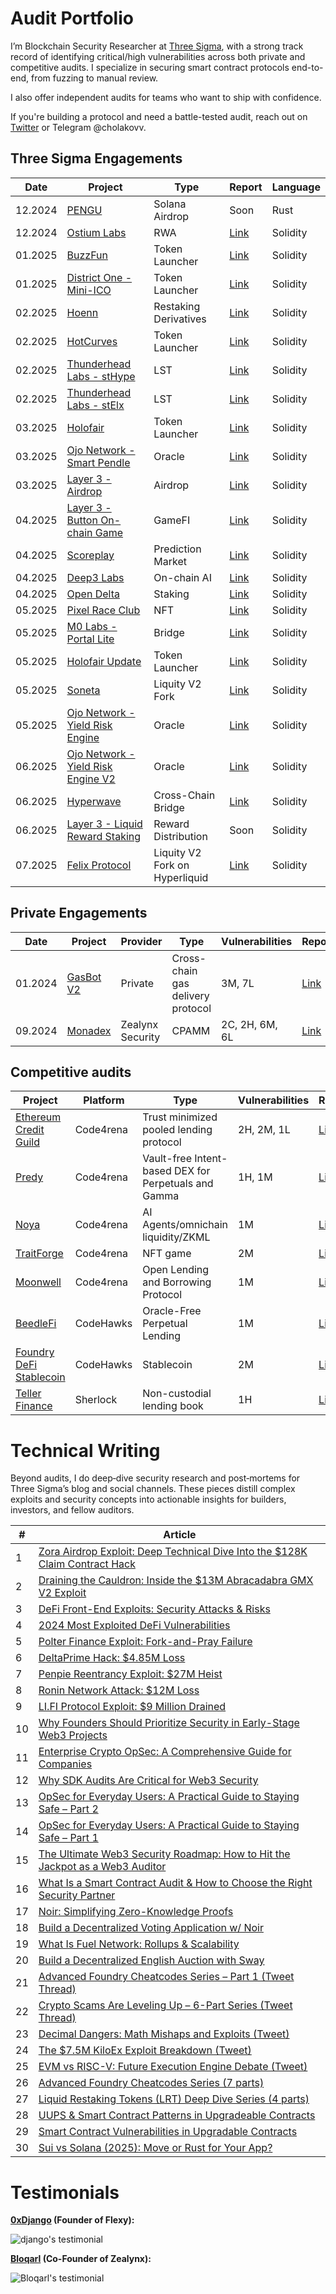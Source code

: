 # Audit Portfolio

I’m Blockchain Security Researcher at [Three Sigma](https://threesigma.xyz/), with a strong track record of identifying critical/high vulnerabilities across both private and competitive audits. I specialize in securing smart contract protocols end-to-end, from fuzzing to manual review.

I also offer independent audits for teams who want to ship with confidence.

If you're building a protocol and need a battle-tested audit, reach out on [Twitter](https://x.com/cholakovvv) or Telegram @cholakovv.

## Three Sigma Engagements

| Date    | Project                                                            | Type                  | Report                                                                                                   | Language |
| ------- | ------------------------------------------------------------------ | --------------------- | -------------------------------------------------------------------------------------------------------- | -------- |
| 12.2024 | [PENGU](https://pudgypenguins.com/)                                | Solana Airdrop        | Soon                                                                                                     | Rust     |
| 12.2024 | [Ostium Labs](https://www.ostium.io/)                              | RWA                   | [Link](https://cdn.sanity.io/files/qoqld077/staging/5c808fe111c8bcc61fed03f4d0f88e79fe387796.pdf)        | Solidity |
| 01.2025 | [BuzzFun](https://buzz.fun/)                                       | Token Launcher        | [Link](https://cdn.sanity.io/files/qoqld077/staging/60e05f736db459727fa7b1ebb7322169afac2e42.pdf)        | Solidity |
| 01.2025 | [District One - Mini-ICO](https://districtone.io/)                 | Token Launcher        | [Link](https://github.com/threesigmaxyz/publications/blob/main/audits/DistrictOne-2/Mini-ICO.pdf)        | Solidity |
| 02.2025 | [Hoenn](https://www.hoenn.fi/)                                     | Restaking Derivatives | [Link](https://cdn.sanity.io/files/qoqld077/staging/1a01c3cde53ae51681e2f875cffa01710e7e20f0.pdf)        | Solidity |
| 02.2025 | [HotCurves](https://www.hotcurves.fun/)                            | Token Launcher        | [Link](https://cdn.sanity.io/files/qoqld077/staging/4f12e4d502595bcf9fc197149a421e099a392626.pdf)        | Solidity |
| 02.2025 | [Thunderhead Labs - stHype](https://thunderhead.xyz/)              | LST                   | [Link](https://github.com/threesigmaxyz/publications/blob/main/audits/thunderhead/stHype.pdf)            | Solidity |
| 02.2025 | [Thunderhead Labs - stElx](https://thunderhead.xyz/)               | LST                   | [Link](https://github.com/threesigmaxyz/publications/blob/main/audits/thunderhead/stElx.pdf)             | Solidity |
| 03.2025 | [Holofair](https://stage-holofair.com/)                            | Token Launcher        | [Link](https://github.com/threesigmaxyz/publications/blob/main/audits/mirai/Holofair.pdf)                | Solidity |
| 03.2025 | [Ojo Network - Smart Pendle](https://ojo.network/)                 | Oracle                | [Link](https://github.com/threesigmaxyz/publications/blob/main/audits/Ojo-Network/OjoSmartPendle.pdf)    | Solidity |
| 03.2025 | [Layer 3 - Airdrop](https://app.layer3.xyz/discover)               | Airdrop               | [Link](https://github.com/threesigmaxyz/publications/blob/main/audits/layer3/Layer3-Airdrop.pdf)         | Solidity |
| 04.2025 | [Layer 3 - Button On-chain Game](https://app.layer3.xyz/discover)  | GameFI                | [Link](https://github.com/threesigmaxyz/publications/blob/main/audits/layer3/Layer3-Button.pdf)          | Solidity |
| 04.2025 | [Scoreplay](https://scoreplay.xyz/)                                | Prediction Market     | [Link](https://github.com/threesigmaxyz/publications/blob/main/audits/scoreplay/SCOREPLAY.pdf)           | Solidity |
| 04.2025 | [Deep3 Labs](https://www.deep3.ai/)                                | On-chain AI           | [Link](https://github.com/threesigmaxyz/publications/blob/main/audits/deep3/Deep3.pdf)                   | Solidity |
| 04.2025 | [Open Delta](https://www.opendelta.com/)                           | Staking               | [Link](https://github.com/threesigmaxyz/publications/blob/main/audits/opendelta/IndexTokenStaking.pdf)   | Solidity |
| 05.2025 | [Pixel Race Club](https://pixelraceclub.com/)                      | NFT                   | [Link](https://cdn.sanity.io/files/qoqld077/staging/6d79c43066b4941b325d2bfe23976e02d1b30ec8.pdf)        | Solidity |
| 05.2025 | [M0 Labs - Portal Lite](https://www.m0.org/)                       | Bridge                | [Link](https://github.com/threesigmaxyz/publications/blob/main/audits/m0labs-2/M0PortalLite.pdf)         | Solidity |
| 05.2025 | [Holofair Update](https://stage-holofair.com/)                     | Token Launcher        | [Link](https://github.com/threesigmaxyz/publications/blob/main/audits/mirai/Holofair-Update.pdf)         | Solidity |
| 05.2025 | [Soneta]()                                                         | Liquity V2 Fork       | [Link](https://threesigma.xyz/case-studies/stablecoin/soneta)                                                                                                     | Solidity |
| 05.2025 | [Ojo Network - Yield Risk Engine](https://ojo.network/)            | Oracle                | [Link](https://github.com/threesigmaxyz/publications/blob/main/audits/Ojo-Network/YieldRiskEngine.pdf)   | Solidity |
| 06.2025 | [Ojo Network - Yield Risk Engine V2](https://ojo.network/)         | Oracle                | [Link](https://github.com/threesigmaxyz/publications/blob/main/audits/Ojo-Network/YieldRiskEngineV2.pdf) | Solidity |
| 06.2025 | [Hyperwave]()                                                      | Cross-Chain Bridge    | [Link](https://threesigma.xyz/case-studies/bridge/hyperwave-1)                                                                                                     | Solidity |
| 06.2025 | [Layer 3 - Liquid Reward Staking](https://app.layer3.xyz/discover) | Reward Distribution   | Soon                                                                                                     | Solidity |
| 07.2025 | [Felix Protocol](https://www.usefelix.xyz/) | Liquity V2 Fork on Hyperliquid   | [Link](https://threesigma.xyz/case-studies/lending/felix-protocol)                                                                                                     | Solidity |


## Private Engagements

Date | Project                             | Provider | Type                 | Vulnerabilities | Report                             | Language |
| ---- | ------------------------------------ | --------- | --------------------------------- | -------------------------- | ---------------------------------- | -------- |
| 01.2024 | [GasBot V2](https://www.gasbot.xyz/) | Private | Cross-chain gas delivery protocol | 3M, 7L         | [Link](./reports/solo/GasBotV2.md) | Solidity |
| 09.2024 | [Monadex](https://docs.monadex.exchange/) | Zealynx Security | CPAMM | 2C, 2H, 6M, 6L         | [Link](https://github.com/ZealynxSecurity/Zealynx/blob/main/Zealynx-portfolio/audit-portfolio/Monadex%20Report.pdf) | Solidity |


## Competitive audits

| Project                                                                                | Platform  | Type                                     | Vulnerabilities | Report                                                                             | Language |
| --------------------------------------------------------------------------------------- | --------- | ---------------------------------------------------- | -------------------------- | ---------------------------------------------------------------------------------- | -------- |
| [Ethereum Credit Guild](https://code4rena.com/audits/2023-12-ethereum-credit-guild#top) | Code4rena | Trust minimized pooled lending protocol              | 2H, 2M, 1L      | [Link](https://code4rena.com/audits/2023-12-ethereum-credit-guild)                 | Solidity |
| [Predy](https://code4rena.com/audits/2024-05-predy#top)                                 | Code4rena | Vault-free Intent-based DEX for Perpetuals and Gamma | 1H, 1M            | [Link](https://code4rena.com/reports/2024-05-predy)                               | Solidity |
| [Noya](https://code4rena.com/audits/2024-04-noya#top)                                   | Code4rena | AI Agents/omnichain liquidity/ZKML                   | 1M                   | [Link](https://code4rena.com/audits/2024-04-noya)                                  | Solidity |
| [TraitForge](https://code4rena.com/audits/2024-07-traitforge)                           | Code4rena | NFT game                                            | 2M                   | [Link](https://code4rena.com/audits/2024-07-traitforge)                            | Solidity |
| [Moonwell](https://code4rena.com/audits/2023-07-moonwell#top)                           | Code4rena | Open Lending and Borrowing Protocol                  | 1M                   | [Link](./reports/contests/Code4rena/RED-LOTUS-REACH/Moonwell.md)                   | Solidity |
| [BeedleFi](https://www.codehawks.com/contests/clkbo1fa20009jr08nyyf9wbx)                | CodeHawks | Oracle-Free Perpetual Lending                        | 1M                   | [Link](./reports/contests/CodeHawks/BeedleFi.md)                                   | Solidity |
| [Foundry DeFi Stablecoin](https://www.codehawks.com/contests/cljx3b9390009liqwuedkn0m0) | CodeHawks | Stablecoin                                           | 2M                   | [Link](./reports/contests/CodeHawks/FoundryDefiStablecoin.md)                      | Solidity |
| [Teller Finance](https://audits.sherlock.xyz/contests/295)                              | Sherlock  | Non-custodial lending book                           | 1H                     | [Link](https://github.com/sherlock-audit/2024-04-teller-finance-judging/issues/49) | Solidity |

# Technical Writing

Beyond audits, I do deep‑dive security research and post‑mortems for Three Sigma’s blog and social channels. These pieces distill complex exploits and security concepts into actionable insights for builders, investors, and fellow auditors.

| # | Article |
|---|---|
| 1 | [Zora Airdrop Exploit: Deep Technical Dive Into the $128K Claim Contract Hack](https://threesigma.xyz/blog/exploit/zora-airdrop-exploit-analysis) |
| 2 | [Draining the Cauldron: Inside the $13M Abracadabra GMX V2 Exploit](https://threesigma.xyz/blog/exploit/abracadabra-gmx-defi-exploit-explained) |
| 3 | [DeFi Front-End Exploits: Security Attacks & Risks](https://threesigma.xyz/blog/exploit/defi-front-end-exploits) |
| 4 | [2024 Most Exploited DeFi Vulnerabilities](https://threesigma.xyz/blog/exploit/2024-defi-exploits-top-vulnerabilities) |
| 5 | [Polter Finance Exploit: Fork-and-Pray Failure](https://threesigma.xyz/blog/exploit/polter-finance-exploit-explained-usd12m-loss) |
| 6 | [DeltaPrime Hack: $4.85M Loss](https://threesigma.xyz/blog/exploit/deltaprime-defi-exploit-avalanche-arbitrum-hack) |
| 7 | [Penpie Reentrancy Exploit: $27M Heist](https://threesigma.xyz/blog/exploit/penpie-reentrancy-exploit-analysis) |
| 8 | [Ronin Network Attack: $12M Loss](https://threesigma.xyz/blog/exploit/ronin-network-12m-exploit-analysis) |
| 9 | [LI.FI Protocol Exploit: $9 Million Drained](https://threesigma.xyz/blog/exploit/lifi-9m-protocol-exploit-analysis) |
| 10 | [Why Founders Should Prioritize Security in Early-Stage Web3 Projects](https://threesigma.xyz/blog/defi/web3-security-for-founders) |
| 11 | [Enterprise Crypto OpSec: A Comprehensive Guide for Companies](https://threesigma.xyz/blog/opsec/enterprise-crypto-opsec-guide-2025) |
| 12 | [Why SDK Audits Are Critical for Web3 Security](https://threesigma.xyz/blog/sdk/web3-sdk-audits-security-guide) |
| 13 | [OpSec for Everyday Users: A Practical Guide to Staying Safe – Part 2](https://threesigma.xyz/blog/opsec/crypto-opsec-guide-part-2-device-privacy-security) |
| 14 | [OpSec for Everyday Users: A Practical Guide to Staying Safe – Part 1](https://threesigma.xyz/blog/opsec/crypto-opsec-guide-part-1-private-key-phishing-security) |
| 15 | [The Ultimate Web3 Security Roadmap: How to Hit the Jackpot as a Web3 Auditor](https://threesigma.xyz/blog/solidity/web3-security-auditor-roadmap-how-to-start-and-succeed) |
| 16 | [What Is a Smart Contract Audit & How to Choose the Right Security Partner](https://threesigma.xyz/blog/solidity/what-is-a-smart-contract-audit-and-how-to-choose-the-right-security-partner) |
| 17 | [Noir: Simplifying Zero-Knowledge Proofs](https://threesigma.xyz/blog/zk/noir-simplifying-zero-knowledge-proofs) |
| 18 | [Build a Decentralized Voting Application w/ Noir](https://threesigma.xyz/blog/zk/build-noir-decentralized-voting-application) |
| 19 | [What Is Fuel Network: Rollups & Scalability](https://threesigma.xyz/blog/ecosystem/fuel-network-ethereum-rollups-blockchain-scalability) |
| 20 | [Build a Decentralized English Auction with Sway](https://threesigma.xyz/blog/ecosystem/build-decentralized-english-auction-sway) |
| 21 | [Advanced Foundry Cheatcodes Series – Part 1 (Tweet Thread)](https://x.com/threesigmaxyz/status/1934901447885238329) |
| 22 | [Crypto Scams Are Leveling Up – 6-Part Series (Tweet Thread)](https://x.com/threesigmaxyz/status/1933139062183035003) |
| 23 | [Decimal Dangers: Math Mishaps and Exploits (Tweet)](https://x.com/threesigmaxyz/status/1929838159019299072) |
| 24 | [The $7.5M KiloEx Exploit Breakdown (Tweet)](https://x.com/threesigmaxyz/status/1919704100490387840) |
| 25 | [EVM vs RISC-V: Future Execution Engine Debate (Tweet)](https://x.com/threesigmaxyz/status/1917910540560617970) |
| 26 | [Advanced Foundry Cheatcodes Series (7 parts)](https://threesigma.xyz/blog/foundry/foundry-vs-hardhat-solidity-testing-tools) |
| 27 | [Liquid Restaking Tokens (LRT) Deep Dive Series (4 parts)](https://threesigma.xyz/blog/lrt's/liquid-staking-vs-restaking-lsts-vs-lrts) |
| 28 | [UUPS & Smart Contract Patterns in Upgradeable Contracts](https://threesigma.xyz/blog/web3-security/upgradeable-smart-contracts-proxy-patterns-ethereu) |
| 29 | [Smart Contract Vulnerabilities in Upgradable Contracts](https://threesigma.xyz/blog/web3-security/upgradeable-contract-security-risks-vulnerabilities) |
| 30 | [Sui vs Solana (2025): Move or Rust for Your App?](https://threesigma.xyz/blog/ecosystem/sui-vs-solana-guide) |



# Testimonials

**[0xDjango](https://x.com/0xDjangoOnChain) (Founder of Flexy):**

![django's testimonial](/testimonials/Django.png)

**[Bloqarl](https://x.com/TheBlockChainer) (Co-Founder of Zealynx):**

![Bloqarl's testimonial](/testimonials/Screenshot%202024-11-26%20at%2013.52.12.png)



